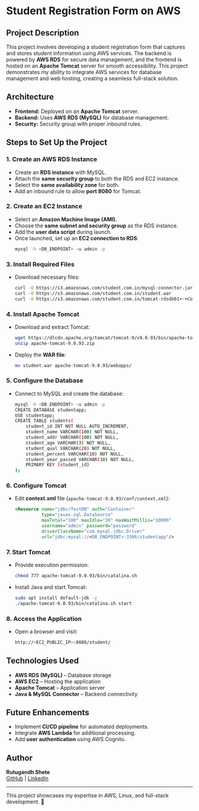 # Student Registration Form on AWS

## Project Description
This project involves developing a student registration form that captures and stores student information using AWS services. The backend is powered by **AWS RDS** for secure data management, and the frontend is hosted on an **Apache Tomcat** server for smooth accessibility. This project demonstrates my ability to integrate AWS services for database management and web hosting, creating a seamless full-stack solution.

## Architecture
- **Frontend:** Deployed on an **Apache Tomcat** server.
- **Backend:** Uses **AWS RDS (MySQL)** for database management.
- **Security:** Security group with proper inbound rules.

## Steps to Set Up the Project

### 1. Create an AWS RDS Instance
- Create an **RDS instance** with MySQL.
- Attach the **same security group** to both the RDS and EC2 instance.
- Select the **same availability zone** for both.
- Add an inbound rule to allow **port 8080** for Tomcat.

### 2. Create an EC2 Instance
- Select an **Amazon Machine Image (AMI).**
- Choose the **same subnet and security group** as the RDS instance.
- Add the **user data script** during launch.
- Once launched, set up an **EC2 connection to RDS**:
  ```sh
  mysql -h <DB_ENDPOINT> -u admin -p
  ```

### 3. Install Required Files
- Download necessary files:
  ```sh
  curl -O https://s3.amazonaws.com/student.com.in/mysql-connector.jar
  curl -O https://s3.amazonaws.com/student.com.in/student.war
  curl -O https://s3.amazonaws.com/student.com.in/tomcat-rdsdb01+-+Copy.txt
  ```

### 4. Install Apache Tomcat
- Download and extract Tomcat:
  ```sh
  wget https://dlcdn.apache.org/tomcat/tomcat-9/v9.0.93/bin/apache-tomcat-9.0.93.zip
  unzip apache-tomcat-9.0.93.zip
  ```
- Deploy the **WAR file**:
  ```sh
  mv student.war apache-tomcat-9.0.93/webapps/
  ```

### 5. Configure the Database
- Connect to MySQL and create the database:
  ```sh
  mysql -h <DB_ENDPOINT> -u admin -p
  CREATE DATABASE studentapp;
  USE studentapp;
  CREATE TABLE students(
      student_id INT NOT NULL AUTO_INCREMENT,
      student_name VARCHAR(100) NOT NULL,
      student_addr VARCHAR(100) NOT NULL,
      student_age VARCHAR(3) NOT NULL,
      student_qual VARCHAR(20) NOT NULL,
      student_percent VARCHAR(10) NOT NULL,
      student_year_passed VARCHAR(10) NOT NULL,
      PRIMARY KEY (student_id)
  );
  ```

### 6. Configure Tomcat
- Edit **context.xml** file (`apache-tomcat-9.0.93/conf/context.xml`):
  ```xml
  <Resource name="jdbc/TestDB" auth="Container"
            type="javax.sql.DataSource"
            maxTotal="100" maxIdle="30" maxWaitMillis="10000"
            username="admin" password="password"
            driverClassName="com.mysql.jdbc.Driver"
            url="jdbc:mysql://<DB_ENDPOINT>:3306/studentapp"/>
  ```

### 7. Start Tomcat
- Provide execution permission:
  ```sh
  chmod 777 apache-tomcat-9.0.93/bin/catalina.sh
  ```
- Install Java and start Tomcat:
  ```sh
  sudo apt install default-jdk -y
  ./apache-tomcat-9.0.93/bin/catalina.sh start
  ```

### 8. Access the Application
- Open a browser and visit:
  ```sh
  http://<EC2_PUBLIC_IP>:8080/student/
  ```

## Technologies Used
- **AWS RDS (MySQL)** – Database storage
- **AWS EC2** – Hosting the application
- **Apache Tomcat** – Application server
- **Java & MySQL Connector** – Backend connectivity

## Future Enhancements
- Implement **CI/CD pipeline** for automated deployments.
- Integrate **AWS Lambda** for additional processing.
- Add **user authentication** using AWS Cognito.

## Author
**Rutugandh Shete**  
[GitHub](https://github.com/Rutugandh-shete) | [LinkedIn](https://linkedin.com/in/rutugandh-shete)

---
This project showcases my expertise in AWS, Linux, and full-stack development. 🚀
